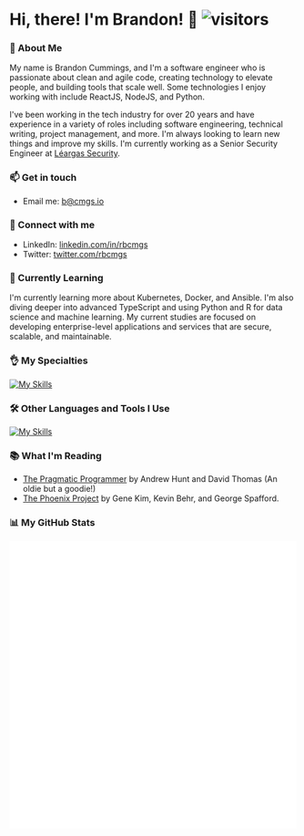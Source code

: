 # Hi, there! I'm Brandon! :wave: ![visitors](https://visitor-badge.laobi.icu/badge?page_id=rbcmgs_visitor_badge_simple&left_color=royalblue&right_color=black)

### :memo: About Me

My name is Brandon Cummings, and I'm a software engineer who is passionate about clean and agile code, creating technology to elevate people, and building tools that scale well. Some technologies I enjoy working with include ReactJS, NodeJS, and Python.

I've been working in the tech industry for over 20 years and have experience in a variety of roles including software engineering, technical writing, project management, and more. I'm always looking to learn new things and improve my skills. I'm currently working as a Senior Security Engineer at [Léargas Security](https://www.leargassecurity.com/).

### :mailbox: Get in touch

- Email me: [b@cmgs.io](mailto:b@cmgs.io)

### :handshake: Connect with me

- LinkedIn: [linkedin.com/in/rbcmgs](https://www.linkedin.com/in/rbcmgs)
- Twitter: [twitter.com/rbcmgs](https://twitter.com/rbcmgs)

### :seedling: Currently Learning

I'm currently learning more about Kubernetes, Docker, and Ansible. I'm also diving deeper into advanced TypeScript and using Python and R for data science and machine learning. My current studies are focused on developing enterprise-level applications and services that are secure, scalable, and maintainable.

### :ok_hand: My Specialties

[![My Skills](https://skillicons.dev/icons?i=babel,bash,bootstrap,cloudflare,docker,elasticsearch,express,git,graphql,js,jest,materialui,mongodb,nginx,nodejs,npm,postgres,postman,py,pycharm,pytorch,react,sass,solidity,ts,vscode,webpack,windows,wordpress,yarn)](https://skillicons.dev)

### :hammer_and_wrench: Other Languages and Tools I Use

[![My Skills](https://skillicons.dev/icons?i=ae,ai,ps,pr,alpinejs,angular,ansible,apollo,apple,arch,aws,azure,bsd,c,cs,cpp,cmake,codepen,css,debian,discord,dotnet,fastapi,figma,firebase,gcp,github,githubactions,gitlab,gulp,heroku,html,htmx,ipfs,jquery,kafka,kali,kubernetes,less,linux,lua,md,mint,mysql,perl,php,powershell,r,redhat,redis,redux,regex,sqlite,styledcomponents,sublime,sequelize,svg,tailwind,tensorflow,ubuntu,unity,unreal,vercel,vim,visualstudio,vue)](https://skillicons.dev)

### :books: What I'm Reading

- [The Pragmatic Programmer](https://www.amazon.com/Pragmatic-Programmer-Journeyman-Master/dp/020161622X) by Andrew Hunt and David Thomas (An oldie but a goodie!)
- [The Phoenix Project](https://www.amazon.com/Phoenix-Project-DevOps-Helping-Business/dp/1942788290) by Gene Kim, Kevin Behr, and George Spafford.

### :bar_chart: My GitHub Stats

![if you see this, it means my metrics are not working](https://raw.githubusercontent.com/rbcmgs/rbcmgs/refs/heads/main/github-metrics.svg)
